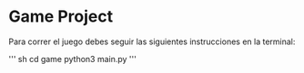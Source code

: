 # Game Project

Para correr el juego debes seguir las siguientes instrucciones en la terminal:

''' sh
cd game
python3 main.py
'''

